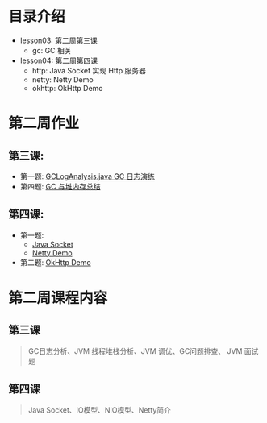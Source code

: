 # 目录介绍
- lesson03: 第二周第三课
  - gc: GC 相关
- lesson04: 第二周第四课
  - http: Java Socket 实现 Http 服务器
  - netty: Netty Demo
  - okhttp: OkHttp Demo
  
# 第二周作业
## 第三课: 
  - 第一题: [GCLogAnalysis.java GC 日志演练](https://github.com/WebbDong/JAVA-01/tree/main/Week_02/src/main/java/lesson03/gc/FirstQuestion.md)
  - 第四题: [GC 与堆内存总结](https://github.com/WebbDong/JAVA-01/tree/main/Week_02/src/main/java/lesson03/gc/FourthQuestion.md)
## 第四课: 
  - 第一题:
    - [Java Socket](https://github.com/WebbDong/JAVA-01/tree/main/Week_02/src/main/java/lesson04/http)
    - [Netty Demo](https://github.com/WebbDong/JAVA-01/tree/main/Week_02/src/main/java/lesson04/netty)
  - 第二题: [OkHttp Demo](https://github.com/WebbDong/JAVA-01/blob/main/Week_02/src/main/java/lesson04/okhttp/OkHttpDemo.java)

# 第二周课程内容
## 第三课
> GC日志分析、JVM 线程堆栈分析、JVM 调优、GC问题排查、 JVM 面试题
## 第四课
> Java Socket、IO模型、NIO模型、Netty简介